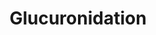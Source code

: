 ---
annotations:
- type: Pathway Ontology
  value: classic metabolic pathway
- type: Pathway Ontology
  value: glucuronidation conjugation pathway
authors:
- MaintBot
- AlexanderPico
description: Metabolism of xenobiotic compounds consists of phase I and a phase II
  biotransformation reactions, being compound modification and conjugation reactions
  respectively. In phase I biotransformation, the compound is modificated via oxidation,
  reduction, hydrolysis, or other minor reactions, to reveal a reactive group to which
  a conjugation molecule can react to. In phase II, a small conjugation molecule reacts
  with the phase I modified molecule, producing a much more water-soluble molecule
  that can be excreted more easily. Glucuronidation is a phase II biotransformation
  reaction in which glucuronide acts as a conjugation molecule and binds to a substrate
  via the catalysis of glucuronosyltransferases. First, in a series of reactions the
  cosubstrate uridine diphosphate glucuronic acid (UDPGA) is formed. The glucuronosyltransferases
  (UGTs) then catalyze the transfer of glucuronic acid from UDPGA to a substrate resulting
  in a glucuronidated substrate and leaving uridine 5'-diphosphate. UGTs are a very
  broad and divers group of enzymes and count as the most significant  group of conjugation
  enzymes in xenobiotic metabolism, qualitatively because glucuronic acid can be coupled
  to a large diversity of functional groups and quantitatively because of the large
  and divers number of substrates that are formed.
last-edited: 2019-09-17
organisms:
- Pan troglodytes
redirect_from:
- /index.php/Pathway:WP851
- /instance/WP851
schema-jsonld:
- '@context': https://schema.org/
  '@id': https://wikipathways.github.io/pathways/WP851.html
  '@type': Dataset
  creator:
    '@type': Organization
    name: WikiPathways
  description: Metabolism of xenobiotic compounds consists of phase I and a phase
    II biotransformation reactions, being compound modification and conjugation reactions
    respectively. In phase I biotransformation, the compound is modificated via oxidation,
    reduction, hydrolysis, or other minor reactions, to reveal a reactive group to
    which a conjugation molecule can react to. In phase II, a small conjugation molecule
    reacts with the phase I modified molecule, producing a much more water-soluble
    molecule that can be excreted more easily. Glucuronidation is a phase II biotransformation
    reaction in which glucuronide acts as a conjugation molecule and binds to a substrate
    via the catalysis of glucuronosyltransferases. First, in a series of reactions
    the cosubstrate uridine diphosphate glucuronic acid (UDPGA) is formed. The glucuronosyltransferases
    (UGTs) then catalyze the transfer of glucuronic acid from UDPGA to a substrate
    resulting in a glucuronidated substrate and leaving uridine 5'-diphosphate. UGTs
    are a very broad and divers group of enzymes and count as the most significant  group
    of conjugation enzymes in xenobiotic metabolism, qualitatively because glucuronic
    acid can be coupled to a large diversity of functional groups and quantitatively
    because of the large and divers number of substrates that are formed.
  keywords:
  - PGM2
  - Uridine diphosphate glucuronic acid
  - UGT2B10
  - PGM3
  - UGT2B7
  - 2H+
  - HK1
  - Uridine 5'-diphosphate
  - UGT2B11
  - substrate-glucuronide
  - Uridine triphosphate
  - Water
  - UGT2B28
  - UGT1A4
  - UGT
  - UGT2B17
  - UGT2A3
  - Adenosine 3',5'-diphosphate
  - NAD
  - Substrate
  - Uridine diphosphate glucose
  - UGT2B4
  - D-Glucose
  - UGT1A5
  - UGT2A2
  - UGT1A1
  - UGDH
  - UGT1A9
  - UGT2B15
  - UGT2A1
  - PGM5
  - UGT1A8
  - UGT1A6
  - Adenosine triphosphate
  - Glucose 1-phosphate
  - Glucose 6-phosphate
  - UGT1A3
  - UGP2
  - UGT1A7
  - PGM1
  - Phosphate
  - NADH
  - UGT1A10
  license: CC0
  name: Glucuronidation
seo: CreativeWork
title: Glucuronidation
wpid: WP851
---